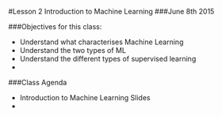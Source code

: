 #Lesson 2 Introduction to Machine Learning
###June 8th 2015

###Objectives for this class:

- Understand what characterises Machine Learning
- Understand the two types of ML
- Understand the different types of supervised learning
- 

###Class Agenda
- Introduction to Machine Learning Slides
- 

